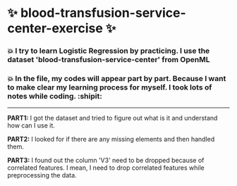 # :sparkles: blood-transfusion-service-center-exercise :sparkles:





### :boom: I try to learn Logistic Regression by practicing. I use the dataset 'blood-transfusion-service-center' from OpenML




### :boom: In the file, my codes will appear part by part. Because I want to make clear my learning process for myself. I took lots of notes while coding. :shipit:

---------------------------------------------------------------------
**PART1:** I got the dataset and tried to figure out what is it and understand how can I use it.

**PART2:** I looked for if there are any missing elements and then handled them.

**PART3:** I found out the column 'V3' need to be dropped because of correlated features. I mean, I need to drop correlated features while preprocessing the data.
